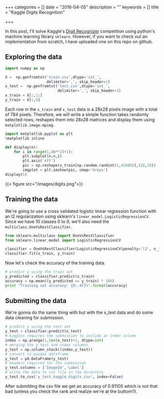 
+++
categories = []
date = "2016-04-05"
description = ""
keywords = []
title = "Kaggle Digits Recognition"

+++

In this post, I'll solve  Kaggle's [Digit Recognizer](https://www.kaggle.com/c/digit-recognizer) competition using python's machine learning library `sklearn`. However, if you want to check out an implementation from scratch, I have uploaded one on this repo on github. 

## Exploring the data 


```python
import numpy as np

X =  np.genfromtxt('train.csv',dtype='int_', 
                   delimiter=',', skip_header=1)
x_test =  np.genfromtxt('test.csv',dtype='int_', 
                        delimiter=',', skip_header=1)
x_train = X[:,1:]
y_train = X[:,0]
```

Each row in the `x_train` and `x_test` data is a 28x28 pixels image with a total of 784 pixels. Therefore, we will write a simple function takes randomly selected rows, reshapes them into 28x28 matrices and display them using `matplotlib.image.mpimg`. 


```python
import matplotlib.pyplot as plt
%matplotlib inline

def display(n):    
    for i in range(1,(n**2)+1):
        plt.subplot(n,n,i)
        plt.axis('off')
        pic = np.reshape(x_train[np.random.randint(1,42000)],(28,28))
        imgplot = plt.imshow(pic, cmap='Greys')
display(5)
```
{{< figure src="/images/digits.png">}}

## Training the data

We're going to use a cross validated logistic linear regression function with an l2 regularization using sklearn's `linear_model.LogisticRegressionCV`. Since we have 10 classes 0 to 9, we'll also need the `multiclass.OneVsRestClassifier`.


```python
from sklearn.multiclass import OneVsRestClassifier
from sklearn.linear_model import LogisticRegressionCV

classifier = OneVsRestClassifier(LogisticRegressionCV(penalty='l2', n_jobs = -1)) 
classifier.fit(x_train, y_train)
```

Now let's check the accuracy of the training data. 


```python
# predict y using the train set
y_predicted = classifier.predict(x_train)             
accuracy = np.mean((y_predicted == y_train) * 100)
print "Training set accuracy: {0:.4f}%".format(accuracy)
```

## Submitting the data

We're gonna do the same thing with but with the x_test data and do some data cleaning for submission. 


```python
# predict y using the test set
y_test = classifier.predict(x_test) 
# kaggles requires the submission to include an index column         
index = np.arange(1,len(x_test)+1, dtype=int)  
# merging the y_test and index columns        
y_test = np.column_stack((index,y_test))
# convert to pandas dataframe
y_test = pd.DataFrame(y_test)
# headers required for the submission                          
y_test.columns = ['ImageId','Label']    
# write the data to csv file in the directory               
y_test.to_csv('y_test_kaggle_digits.csv', index=False) 
```

After submitting the csv file we get an accuracy of 0.91100 which is not that bad (unless you check the rank and realize we're at the buttom!!). 
